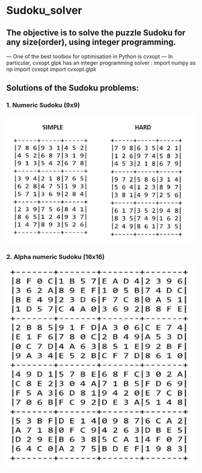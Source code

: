 # Sudoku_solver

## The objective is to solve the puzzle Sudoku for any size(order), using integer programming.

— One of the best toolbox for optimisation in Python is cvxopt
— In particular, cvxopt.glpk has an integer programming solver :
import numpy as np
import cvxopt
import cvxopt.glpk

## Solutions of the Sudoku problems:
### 1. Numeric Sudoku (9x9)
![alt text](https://github.com/rvs36/SUDOKU_solver/blob/master/Basic%20Solution.JPG)
### 2. Alpha numeric Sudoku (16x16)
![alt text](https://github.com/rvs36/SUDOKU_solver/blob/master/Alpha%20numeric%20solution.JPG)
